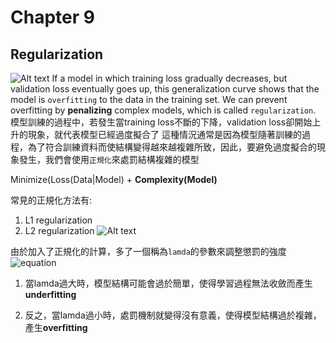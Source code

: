 # Chapter 9
## Regularization
![Alt text](https://developers.google.com/machine-learning/crash-course/images/RegularizationTwoLossFunctions.svg "overfitting")
If a model in which training loss gradually decreases, but validation loss eventually goes up, this generalization curve shows that the model is `overfitting` to the data in the training set. 
We can prevent overfitting by **penalizing** complex models, which is called `regularization`.</br>
模型訓練的過程中，若發生當training loss不斷的下降，validation loss卻開始上升的現象，就代表模型已經過度擬合了
這種情況通常是因為模型隨著訓練的過程，為了符合訓練資料而使結構變得越來越複雜所致，因此，要避免過度擬合的現象發生，我們會使用`正規化`來處罰結構複雜的模型

Minimize(Loss(Data|Model) + **Complexity(Model)**

常見的正規化方法有:
1. L1 regularization
2. L2 regularization
![Alt text](https://morvanzhou.github.io/static/results/ML-intro/L1l2regularization3.png "regularization")

由於加入了正規化的計算，多了一個稱為`lamda`的參數來調整懲罰的強度
![equation](https://latex.codecogs.com/gif.latex?Minimize\left&space;[&space;Loss\left&space;(&space;Data|Model\right&space;)&space;\right&plus;\lambda&space;Complexity\left&space;(&space;Model&space;\right&space;)&space;])
1. 當lamda過大時，模型結構可能會過於簡單，使得學習過程無法收斂而產生**underfitting**

2. 反之，當lamda過小時，處罰機制就變得沒有意義，使得模型結構過於複雜，產生**overfitting**




























